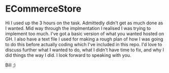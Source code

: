 # ECommerceStore

Hi I used up the 3 hours on the task. Admittedly didn't get as much done as I wanted. Mid way through the implmentation I realised I was trying to implement too much. I've got a basic version of what you wanted hosted on GH. I also have a text file I used for making a rough plan of how I was going to do this before actually coding which I've included in this repo. I'd love to discuss further what I wanted to do, what I didn't have time to fix, and why I did things the way I did. I look forward to speaking with you.


Bill ;)
